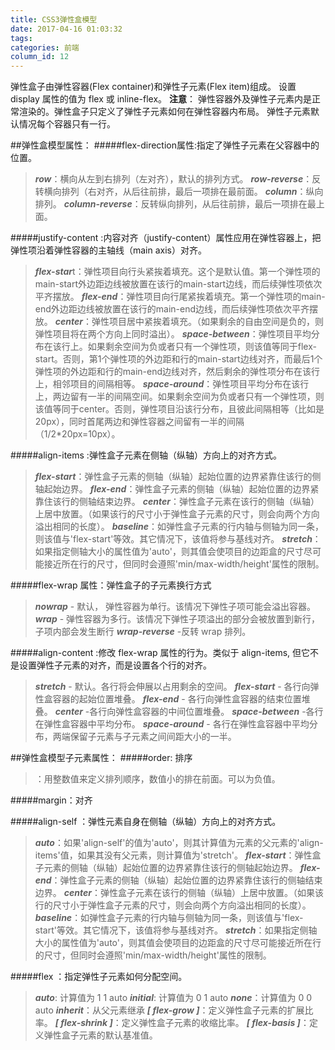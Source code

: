 ```yaml
---
title: CSS3弹性盒模型
date: 2017-04-16 01:03:32
tags:
categories: 前端
column_id: 12
---
```

弹性盒子由弹性容器(Flex container)和弹性子元素(Flex item)组成。
设置 display 属性的值为 flex 或 inline-flex。
**注意**： 弹性容器外及弹性子元素内是正常渲染的。弹性盒子只定义了弹性子元素如何在弹性容器内布局。
弹性子元素默认情况每个容器只有一行。

##弹性盒模型属性：
#####flex-direction属性:指定了弹性子元素在父容器中的位置。
>***row***：横向从左到右排列（左对齐），默认的排列方式。
***row-reverse***：反转横向排列（右对齐，从后往前排，最后一项排在最前面。
***column***：纵向排列。
***column-reverse***：反转纵向排列，从后往前排，最后一项排在最上面。

#####justify-content :内容对齐（justify-content）属性应用在弹性容器上，把弹性项沿着弹性容器的主轴线（main axis）对齐。
>***flex-star***t：弹性项目向行头紧挨着填充。这个是默认值。第一个弹性项的main-start外边距边线被放置在该行的main-start边线，而后续弹性项依次平齐摆放。
***flex-end***：弹性项目向行尾紧挨着填充。第一个弹性项的main-end外边距边线被放置在该行的main-end边线，而后续弹性项依次平齐摆放。
***center***：弹性项目居中紧挨着填充。（如果剩余的自由空间是负的，则弹性项目将在两个方向上同时溢出）。
***space-between***：弹性项目平均分布在该行上。如果剩余空间为负或者只有一个弹性项，则该值等同于flex-start。否则，第1个弹性项的外边距和行的main-start边线对齐，而最后1个弹性项的外边距和行的main-end边线对齐，然后剩余的弹性项分布在该行上，相邻项目的间隔相等。
***space-around***：弹性项目平均分布在该行上，两边留有一半的间隔空间。如果剩余空间为负或者只有一个弹性项，则该值等同于center。否则，弹性项目沿该行分布，且彼此间隔相等（比如是20px），同时首尾两边和弹性容器之间留有一半的间隔（1/2*20px=10px）。

#####align-items :弹性盒子元素在侧轴（纵轴）方向上的对齐方式。
>***flex-start***：弹性盒子元素的侧轴（纵轴）起始位置的边界紧靠住该行的侧轴起始边界。
***flex-end***：弹性盒子元素的侧轴（纵轴）起始位置的边界紧靠住该行的侧轴结束边界。
***center***：弹性盒子元素在该行的侧轴（纵轴）上居中放置。（如果该行的尺寸小于弹性盒子元素的尺寸，则会向两个方向溢出相同的长度）。
***baseline***：如弹性盒子元素的行内轴与侧轴为同一条，则该值与'flex-start'等效。其它情况下，该值将参与基线对齐。
***stretch***：如果指定侧轴大小的属性值为'auto'，则其值会使项目的边距盒的尺寸尽可能接近所在行的尺寸，但同时会遵照'min/max-width/height'属性的限制。

#####flex-wrap 属性：弹性盒子的子元素换行方式
>***nowrap*** - 默认， 弹性容器为单行。该情况下弹性子项可能会溢出容器。
***wrap*** - 弹性容器为多行。该情况下弹性子项溢出的部分会被放置到新行，子项内部会发生断行
***wrap-reverse*** -反转 wrap 排列。

#####align-content :修改 flex-wrap 属性的行为。类似于 align-items, 但它不是设置弹性子元素的对齐，而是设置各个行的对齐。
>***stretch*** - 默认。各行将会伸展以占用剩余的空间。
***flex-start*** - 各行向弹性盒容器的起始位置堆叠。
***flex-end*** - 各行向弹性盒容器的结束位置堆叠。
***center*** -各行向弹性盒容器的中间位置堆叠。
***space-between*** -各行在弹性盒容器中平均分布。
***space-around*** - 各行在弹性盒容器中平均分布，两端保留子元素与子元素之间间距大小的一半。


##弹性盒模型子元素属性：
#####order: 排序
>***<integer>***：用整数值来定义排列顺序，数值小的排在前面。可以为负值。

#####margin：对齐

#####align-self ：弹性元素自身在侧轴（纵轴）方向上的对齐方式。
>***auto***：如果'align-self'的值为'auto'，则其计算值为元素的父元素的'align-items'值，如果其没有父元素，则计算值为'stretch'。
***flex-start***：弹性盒子元素的侧轴（纵轴）起始位置的边界紧靠住该行的侧轴起始边界。
***flex-end***：弹性盒子元素的侧轴（纵轴）起始位置的边界紧靠住该行的侧轴结束边界。
***center***：弹性盒子元素在该行的侧轴（纵轴）上居中放置。（如果该行的尺寸小于弹性盒子元素的尺寸，则会向两个方向溢出相同的长度）。
***baseline***：如弹性盒子元素的行内轴与侧轴为同一条，则该值与'flex-start'等效。其它情况下，该值将参与基线对齐。
***stretch***：如果指定侧轴大小的属性值为'auto'，则其值会使项目的边距盒的尺寸尽可能接近所在行的尺寸，但同时会遵照'min/max-width/height'属性的限制。

#####flex ：指定弹性子元素如何分配空间。
>***auto***: 计算值为 1 1 auto
***initial***: 计算值为 0 1 auto
***none***：计算值为 0 0 auto
***inherit***：从父元素继承
***[ flex-grow ]***：定义弹性盒子元素的扩展比率。
***[ flex-shrink ]***：定义弹性盒子元素的收缩比率。
***[ flex-basis ]***：定义弹性盒子元素的默认基准值。
